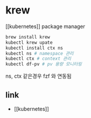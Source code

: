 # krew

[[kubernetes]] package manager

```sh
brew install krew
kubectl krew upate
kubectl install ctx ns
kubectl ns # namespace 관리
kubectl ctx # context 관리
kubectl df-pv # pv 용량 모니터링
```

ns, ctx 같은경우 fzf 와 연동됨

## link
- [[kubernetes]]
